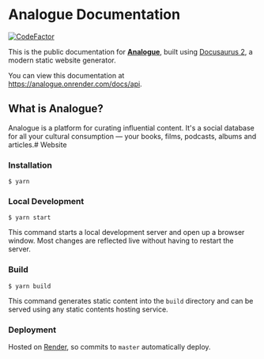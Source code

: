 # Analogue Documentation
<a href="https://www.codefactor.io/repository/github/analogue-app/docs"><img src="https://www.codefactor.io/repository/github/analogue-app/docs/badge" alt="CodeFactor" /></a>

This is the public documentation for [**Analogue**](https://analogue.app), built using [Docusaurus 2](https://v2.docusaurus.io/), a modern static website generator.

You can view this documentation at https://analogue.onrender.com/docs/api.

## What is Analogue?

Analogue is a platform for curating influential content. It's a social database for all your cultural consumption — your books, films, podcasts, albums and articles.# Website

### Installation

```
$ yarn
```

### Local Development

```
$ yarn start
```

This command starts a local development server and open up a browser window. Most changes are reflected live without having to restart the server.

### Build

```
$ yarn build
```

This command generates static content into the `build` directory and can be served using any static contents hosting service.

### Deployment

Hosted on [Render](https://render.com), so commits to `master` automatically deploy.
